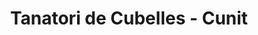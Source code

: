 ---
title: "Tanatori de Cubelles - Cunit"
url: /cubelles/tanatori-de-cubelles-cunit/
shop: directores de funerarias
---
